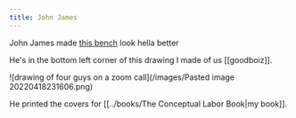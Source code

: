 ```yaml
---
title: John James
---
```


John James made [this bench](https://www.instagram.com/p/CcdmrXkv--S/) look hella better


He's in the bottom left corner of this drawing I made of us [[goodboiz]].

![drawing of four guys on a zoom call](/images/Pasted image 20220418231606.png)

He printed the covers for [[../books/The Conceptual Labor Book|my book]].
